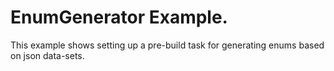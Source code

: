 ﻿# **EnumGenerator** Example.

This example shows setting up a pre-build task for generating enums based on json data-sets.
